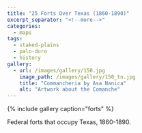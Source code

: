 ```yaml
---
title: "25 Forts Over Texas (1860-1890)"
excerpt_separator: "<!--more-->"
categories:
  - maps
tags:
  - staked-plains
  - palo-duro
  - history
gallery:
  - url: /images/gallery/150.jpg
    image_path: /images/gallery/150_tn.jpg
    title: "Commancheria by Asa Nanica"
    alt: "Artwork about the Comanche"  
---
```

{% include gallery caption="forts" %}

Federal forts that occupy Texas, 1860-1890.
